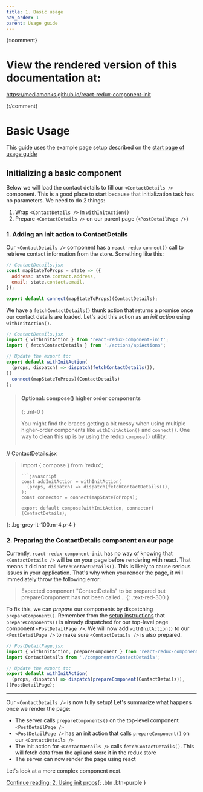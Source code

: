 ```yaml
---
title: 1. Basic usage
nav_order: 1
parent: Usage guide
---
```

{::comment}


# View the rendered version of this documentation at:
https://mediamonks.github.io/react-redux-component-init



{:/comment}

# Basic Usage
This guide uses the example page setup described on the [start page of usage guide](./usage)

## Initializing a basic component

Below we will load the contact details to fill our `<ContactDetails />` component. This is a good
place to start because that initialization task has no parameters. We need to do 2 things:

1. Wrap `<ContactDetails />` in `withInitAction()`
2. Prepare `<ContactDetails />` on our parent page (`<PostDetailPage />`)

### 1. Adding an init action to ContactDetails
Our `<ContactDetails />` component has a `react-redux` `connect()` call to retrieve contact
information from the store. Something like this:

```jsx
// ContactDetails.jsx
const mapStateToProps = state => ({
  address: state.contact.address,
  email: state.contact.email,
});

export default connect(mapStateToProps)(ContactDetails);
```

We have a `fetchContactDetails()` thunk action that returns a promise once our contact details are
loaded. Let's add this action as an _init action_ using `withInitAction()`.

```javascript
// ContactDetails.jsx
import { withInitAction } from 'react-redux-component-init';
import { fetchContactDetails } from './actions/apiActions';
```
```javascript
// Update the export to:
export default withInitAction(
  (props, dispatch) => dispatch(fetchContactDetails()),
)(
  connect(mapStateToProps)(ContactDetails)
);
```

> #### Optional: compose() higher order components
> {: .mt-0 }
>
> You might find the braces getting a bit messy when using multiple higher-order components like
> `withInitAction()` and `connect()`. One way to clean this up is by using the redux `compose()`
> utility.
>
> ```javascript
// ContactDetails.jsx
> import { compose } from 'redux';
> ```
> ```javascript
> const addInitAction = withInitAction(
>   (props, dispatch) => dispatch(fetchContactDetails()),
> );
> const connector = connect(mapStateToProps);
>
> export default compose(withInitAction, connector)(ContactDetails);
> ```
{: .bg-grey-lt-100.m-4.p-4 }

### 2. Preparing the ContactDetails component on our page
Currently, `react-redux-component-init` has no way of knowing that `<ContactDetails />` will be on
your page before rendering with react. That means it did not call `fetchContactDetails()`. This
is likely to cause serious issues in your application. That's why when you render the page, it will
immediately throw the following error:

> Expected component "ContactDetails" to be prepared but prepareComponent has not been called...
{: .text-red-300 }

To fix this, we can _prepare_ our components by dispatching `prepareComponent()`. Remember from the
[setup instructions](../setup) that `prepareComponents()` is already dispatched for our top-level
page component `<PostDetailPage />`. We will now add `withInitAction()` to our `<PostDetailPage />`
to make sure `<ContactDetails />` is also prepared.


```javascript
// PostDetailPage.jsx
import { withInitAction, prepareComponent } from 'react-redux-component-init';
import ContactDetails from './components/ContactDetails';
```
```javascript
// Update the export to:
export default withInitAction(
  (props, dispatch) => dispatch(prepareComponent(ContactDetails)),
)(PostDetailPage);
```

---
Our `<ContactDetails />` is now fully setup! Let's summarize what happens once we render the page:

- The server calls `prepareComponents()` on the top-level component `<PostDetailPage />`
- `<PostDetailPage />` has an init action that calls `prepareComponent()` on our `<ContactDetails />`
- The init action for `<ContactDetails />` calls `fetchContactDetails()`. This will fetch data
from the api and store it in the redux store
- The server can now render the page using react

Let's look at a more complex component next.

[Continue reading: 2. Using init props](./using-init-props){: .btn .btn-purple }
